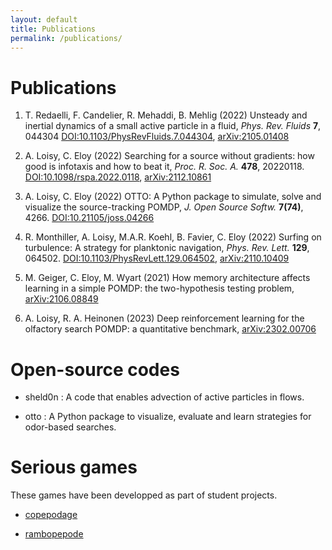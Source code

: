```yaml
---
layout: default
title: Publications
permalink: /publications/
---
```


# Publications

1. T. Redaelli, F. Candelier, R. Mehaddi, B. Mehlig (2022) Unsteady and inertial dynamics of a small active particle in a fluid, *Phys. Rev. Fluids* **7**, 044304
<a href="https://doi.org/10.1103/PhysRevFluids.7.044304">DOI:10.1103/PhysRevFluids.7.044304</a>,
<a href="https://arxiv.org/abs/2105.01408">arXiv:2105.01408</a>

2. A. Loisy, C. Eloy (2022) Searching for a source without gradients: how good is infotaxis and how to beat it, *Proc. R. Soc. A.* **478**, 20220118.
<a href="https://doi.org/10.1098/rspa.2022.0118">DOI:10.1098/rspa.2022.0118</a>,
<a href="https://arxiv.org/abs/2112.10861">arXiv:2112.10861</a>

3. A. Loisy, C. Eloy (2022) OTTO: A Python package to simulate, solve and visualize the source-tracking POMDP, *J. Open Source Softw.* **7(74)**, 4266.
<a href="https://doi.org/10.21105/joss.04266">DOI:10.21105/joss.04266</a>

4. R. Monthiller, A. Loisy, M.A.R. Koehl, B. Favier, C. Eloy (2022) Surfing on turbulence: A strategy for planktonic navigation, *Phys. Rev. Lett.* **129**, 064502.
<a href="https://doi.org/10.1103/PhysRevLett.129.064502">DOI:10.1103/PhysRevLett.129.064502</a>,
<a href="https://arxiv.org/abs/2110.10409">arXiv:2110.10409</a>

5. M. Geiger, C. Eloy, M. Wyart (2021) How memory architecture affects learning in a simple POMDP: the two-hypothesis testing problem, <a href="https://arxiv.org/abs/2106.08849">arXiv:2106.08849</a>

6. A. Loisy, R. A. Heinonen (2023) Deep reinforcement learning for the olfactory search POMDP: a quantitative benchmark, <a href="https://arxiv.org/abs/2302.00706">arXiv:2302.00706</a>

# Open-source codes

* sheld0n <a href="http://github.com/c0pep0d/sheld0n" title="Github: sheld0n"><span class="icon-github-circled"></span></a>: A code that enables advection of active particles in flows.

* otto <a href="http://github.com/c0pep0d/otto" title="Github: otto"><span class="icon-github-circled"></span></a>: A Python package to visualize, evaluate and learn strategies for odor-based searches.

# Serious games

These games have been developped as part of student projects.

* <a href="https://milhouzer.itch.io/copepodage" title="itch: copepodage">copepodage</a>

* <a href="https://copepode.itch.io/rambopepode" title="itch: rambopepode">rambopepode</a>

